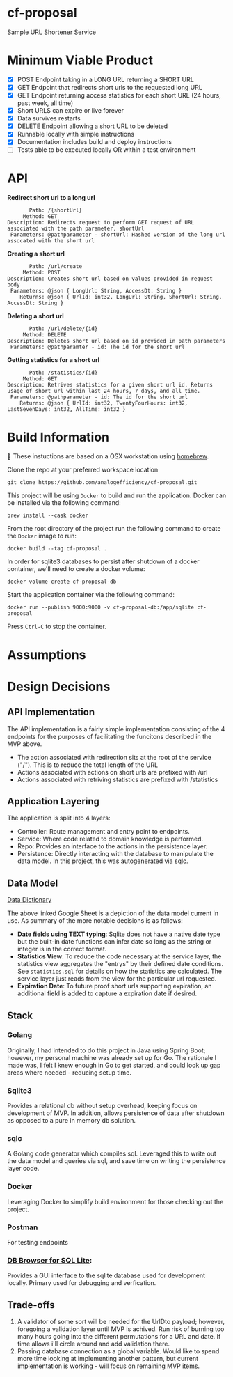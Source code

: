 # cf-proposal
Sample URL Shortener Service

# Minimum Viable Product
- [X] POST Endpoint taking in a LONG URL returning a SHORT URL
- [X] GET Endpoint that redirects short urls to the requested long URL
- [X] GET Endpoint returning access statistics for each short URL (24 hours, past week, all time)
- [X] Short URLS can expire or live forever
- [X] Data survives restarts
- [X] DELETE Endpoint allowing a short URL to be deleted
- [X] Runnable locally with simple instructions
- [X] Documentation includes build and deploy instructions
- [ ] Tests able to be executed locally OR within a test environment 

# API
**Redirect short url to a long url**
```
       Path: /{shortUrl}
     Method: GET
Description: Redirects request to perform GET request of URL associated with the path parameter, shortUrl
 Parameters: @pathparameter - shortUrl: Hashed version of the long url assocated with the short url
```
**Creating a short url**
```
       Path: /url/create
     Method: POST
Description: Creates short url based on values provided in request body
 Parameters: @json { LongUrl: String, AccessDt: String }
    Returns: @json { UrlId: int32, LongUrl: String, ShortUrl: String, AccessDt: String }
```
**Deleting a short url**

```
       Path: /url/delete/{id}
     Method: DELETE
Description: Deletes short url based on id provided in path parameters
 Parameters: @pathparamter - id: The id for the short url
```
**Getting statistics for a short url**

```
       Path: /statistics/{id}
     Method: GET
Description: Retrives statistics for a given short url id. Returns usage of short url within last 24 hours, 7 days, and all time. 
 Parameters: @pathparameter - id: The id for the short url
    Returns: @json { UrlId: int32, TwentyFourHours: int32, LastSevenDays: int32, AllTime: int32 }
```


# Build Information
🚨 These instuctions are based on a OSX workstation using [homebrew](https://brew.sh/). 

Clone the repo at your preferred workspace location

`git clone https://github.com/analogefficiency/cf-proposal.git`

This project will be using `Docker` to build and run the application. Docker can be installed via the following command:

`brew install --cask docker`

From the root directory of the project run the following command to create the `Docker` image to run:

`docker build --tag cf-proposal .`

In order for sqlite3 databases to persist after shutdown of a docker container, we'll need to create a docker volume:

`docker volume create cf-proposal-db`

Start the application container via the following command:

`docker run --publish 9000:9000 -v cf-proposal-db:/app/sqlite cf-proposal`

Press `Ctrl-C` to stop the container. 


# Assumptions

# Design Decisions

## API Implementation
The API implementation is a fairly simple implementation consisting of the 4 endpoints for the purposes of facilitating the funcitons described in the MVP above. 
- The action associated with redirection sits at the root of the service ("/"). This is to reduce the total length of the URL 
- Actions associated with actions on short urls are prefixed with /url
- Actions associated with retriving statistics are prefixed with /statistics

## Application Layering
The application is split into 4 layers: 
- Controller: Route management and entry point to endpoints.
- Service: Where code related to domain knowledge is performed.
- Repo: Provides an interface to the actions in the persistence layer. 
- Persistence: Directly interacting with the database to manipulate the data model. In this project, this was autogenerated via sqlc.

## Data Model
[Data Dictionary](https://docs.google.com/spreadsheets/d/1lYeBe29FgTnOEaFF-xYTOj10ipwja7ZW6d8-eWqQOho/edit?usp=sharing)

The above linked Google Sheet is a depiction of the data model current in use. As summary of the more notable decisions is as follows:
- **Date fields using TEXT typing**: Sqlite does not have a native date type but the built-in date functions can infer date so long as the string or integer is in the correct format. 
- **Statistics View**: To reduce the code necessary at the service layer, the statistics view aggregates the "entrys" by their defined date conditions. See `statistics.sql` for details on how the statistics are calculated. The service layer just reads from the view for the particular url requested.
- **Expiration Date**: To future proof short urls supporting expiration, an additional field is added to capture a expiration date if desired. 

## Stack
### Golang
Originally, I had intended to do this project in Java using Spring Boot; however, my personal machine was already set up for Go. The rationale I made was, I felt I knew enough in Go to get started, and could look up gap areas where needed - reducing setup time. 

### Sqlite3
Provides a relational db without setup overhead, keeping focus on development of MVP. In addition, allows persistence of data after shutdown as opposed to a pure in memory db solution.  

### sqlc
A Golang code generator which compiles sql. Leveraged this to write out the data model and queries via sql, and save time on writing the persistence layer code. 

### Docker
Leveraging Docker to simplify build environment for those checking out the project.

### Postman
For testing endpoints

### [DB Browser for SQL Lite](https://sqlitebrowser.org/):
Provides a GUI interface to the sqlite database used for development locally. Primary used for debugging and verfication. 

## Trade-offs
1. A validator of some sort will be needed for the UrlDto payload; however, foregoing a validation layer until MVP is achived. Run risk of burning too many hours going into the different permutations for a URL and date. If time allows i'll circle around and add validation there. 
2. Passing database connection as a global variable. Would like to spend more time looking at implementing another pattern, but current implementation is working - will focus on remaining MVP items. 
